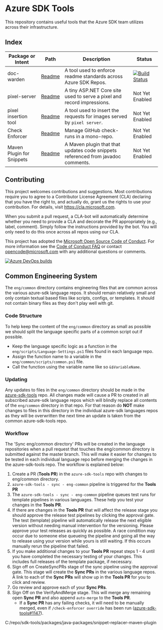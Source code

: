 # Azure SDK Tools

This repository contains useful tools that the Azure SDK team utilizes across their infrastructure.

## Index

| Package or Intent              | Path                                                    | Description                                                                          | Status                                                                                                                                                                                                                                     |
| ------------------------------ | ------------------------------------------------------- | ------------------------------------------------------------------------------------ | ------------------------------------------------------------------------------------------------------------------------------------------------------------------------------------------------------------------------------------------ |
| doc-warden                     | [Readme](packages/python-packages/doc-warden/README.md) | A tool used to enforce readme standards across Azure SDK Repos.                      | [![Build Status](https://dev.azure.com/azure-sdk/public/_apis/build/status/108?branchName=master)](https://dev.azure.com/azure-sdk/public/_build/latest?definitionId=108&branchName=master)                                                |
| pixel-server                   | [Readme](web/pixel-server/README.md)                   | A tiny ASP.NET Core site used to serve a pixel and record impressions.               | Not Yet Enabled                                                                                                                                                                                                                            |
| pixel insertion tool           | [Readme](scripts/python/readme_tracking/readme.md)      | A tool used to insert the requests for images served by `pixel server`.              | Not Yet Enabled                                                                                                                                                                                                                            |
| Check Enforcer                 | [Readme](tools/check-enforcer/README.md)               | Manage GitHub check-runs in a mono-repo.                                             | Not Yet Enabled                                                                                                                                                                                                                            |
| Maven Plugin for Snippets      | [Readme](packages/java-packages/snippet-replacer-maven-plugin/README.md)               | A Maven plugin that that updates code snippets referenced from javadoc comments.                                             | Not Yet Enabled                                                                                                                                                                                                                            |

## Contributing

This project welcomes contributions and suggestions.  Most contributions require you to agree to a
Contributor License Agreement (CLA) declaring that you have the right to, and actually do, grant us
the rights to use your contribution. For details, visit <https://cla.microsoft.com>.

When you submit a pull request, a CLA-bot will automatically determine whether you need to provide
a CLA and decorate the PR appropriately (e.g., label, comment). Simply follow the instructions
provided by the bot. You will only need to do this once across all repos using our CLA.

This project has adopted the [Microsoft Open Source Code of Conduct](https://opensource.microsoft.com/codeofconduct/).
For more information see the [Code of Conduct FAQ](https://opensource.microsoft.com/codeofconduct/faq/) or
contact [opencode@microsoft.com](mailto:opencode@microsoft.com) with any additional questions or comments.

[![Azure DevOps builds](https://img.shields.io/azure-devops/build/azure-sdk/internal/1372?label=eng%2Fcommon%20sync)](https://dev.azure.com/azure-sdk/internal/_build/latest?definitionId=1372&branchName=master)

## Common Engineering System

The `eng/common` directory contains engineering files that are common across the various azure-sdk language repos.
It should remain relatively small and only contain textual based files like scripts, configs, or templates. It
should not contain binary files as they don't play well with git.

### Code Structure

To help keep the content of the `eng/common` directory as small as possible we should split the language specific parts of a common script out if possible.
- Keep the language specific logic as a function in the `eng/scripts/Language-Settings.ps1` files found in each language repo.
- Assign the function name to a variable in the `eng/common/scripts/common.ps1` file.
- Call the function using the variable name like so `&$VariableName`.

### Updating

Any updates to files in the `eng/common` directory should be made in the [azure-sdk-tools](https://github.com/azure/azure-sdk-tools) repo.
All changes made will cause a PR to created in all subscribed azure-sdk language repos which will blindly replace all contents of
the `eng/common` directory in that repo. For that reason do **NOT** make changes to files in this directory in the individual azure-sdk
languages repos as they will be overwritten the next time an update is taken from the common azure-sdk-tools repo.

### Workflow

The 'Sync eng/common directory' PRs will be created in the language repositories when a pull request that touches the eng/common directory is submitted against the master branch. This will make it easier for changes to be tested in each individual language repo before merging the changes in the azure-sdk-tools repo. The workflow is explained below:

1. Create a PR (**Tools PR**) in the `azure-sdk-tools` repo with changes to eng/common directory.
2. `azure-sdk-tools - sync - eng-common` pipeline is triggered for the **Tools PR**
3. The  `azure-sdk-tools - sync - eng-common` pipeline queues test runs for template pipelines in various languages. These help you test your changes in the **Tools PR**.
4. If there are changes in the **Tools PR** that will affect the release stage you should approve the release test pipelines by clicking the approval gate. The test (template) pipeline will automatically release the next eligible version without needing manual intervention for the versioning. Please approve your test releases as quickly as possible. A race condition may occur due to someone else queueing the pipeline and going all the way to release using your version while yours is still waiting. If this occurs manually rerun the pipeline that failed.
5.  If you make additional changes to your **Tools PR** repeat steps 1 - 4 until you have completed the necessary testing of your changes. This includes full releases of the template package, if necessary.
6. Sign off on CreateSyncPRs stage of the sync pipeline using the approval gate. This stage will create the **Sync PRs** in the various language repos. A link to each of the **Sync PRs** will show up in the **Tools PR** for you to click and review.
7. Go review and approve each of your **Sync PRs**.
8. Sign Off on the VerifyAndMerge stage. This will merge any remaining open **Sync PR** and also append `auto-merge` to the **Tools PR**.
   * If a **Sync PR** has any failing checks, it will need to be manually merged, even if `/check-enforcer override` has been run ([azure-sdk-tools#1147](https://github.com/Azure/azure-sdk-tools/issues/1147)).

C:/repo/sdk-tools/packages/java-packages/snippet-replacer-maven-plugin